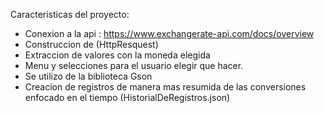 
Caracteristicas del proyecto:
- Conexion a la api : https://www.exchangerate-api.com/docs/overview
- Construccion de (HttpResquest)
- Extraccion de valores con la moneda elegida
- Menu y selecciones para el usuario elegir que hacer.
- Se utilizo de la biblioteca Gson
- Creacion de registros de manera mas resumida de las conversiones enfocado en el tiempo (HistorialDeRegistros.json)
